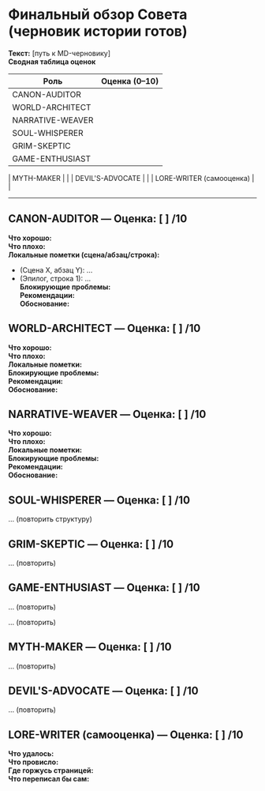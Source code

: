 # Финальный обзор Совета (черновик истории готов)

**Текст:** [путь к MD-черновику]  
**Сводная таблица оценок**

| Роль              | Оценка (0–10) |
|-------------------|---------------|
| CANON-AUDITOR     |               |
| WORLD-ARCHITECT   |               |
| NARRATIVE-WEAVER  |               |
| SOUL-WHISPERER    |               |
| GRIM-SKEPTIC      |               |
| GAME-ENTHUSIAST   |               |

| MYTH-MAKER        |               |
| DEVIL'S-ADVOCATE  |               |
| LORE-WRITER (самооценка) |       |

---

## CANON-AUDITOR — Оценка: [ ] /10
**Что хорошо:**  
**Что плохо:**  
**Локальные пометки (сцена/абзац/строка):**  
- (Сцена X, абзац Y): …  
- (Эпилог, строка 1): …  
**Блокирующие проблемы:**  
**Рекомендации:**  
**Обоснование:**  

## WORLD-ARCHITECT — Оценка: [ ] /10
**Что хорошо:**  
**Что плохо:**  
**Локальные пометки:**  
**Блокирующие проблемы:**  
**Рекомендации:**  
**Обоснование:**  

## NARRATIVE-WEAVER — Оценка: [ ] /10
**Что хорошо:**  
**Что плохо:**  
**Локальные пометки:**  
**Блокирующие проблемы:**  
**Рекомендации:**  
**Обоснование:**  

## SOUL-WHISPERER — Оценка: [ ] /10
… (повторить структуру)

## GRIM-SKEPTIC — Оценка: [ ] /10
… (повторить)

## GAME-ENTHUSIAST — Оценка: [ ] /10
… (повторить)


… (повторить)

## MYTH-MAKER — Оценка: [ ] /10
… (повторить)

## DEVIL'S-ADVOCATE — Оценка: [ ] /10
… (повторить)

## LORE-WRITER (самооценка) — Оценка: [ ] /10
**Что удалось:**  
**Что провисло:**  
**Где горжусь страницей:**  
**Что переписал бы сам:**  
